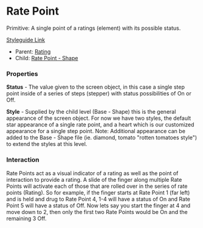 # Rate Point

Primitive: A single point of a ratings (element) with its possible status.

[Styleguide Link](https://zpl.io/VQJrR84)

- Parent: [Rating](https://github.com/able-app/docs/blob/b10f6d1205bbfb1cddfd150d1390ba848812d9d0/controls/%CE%B5%20elements/rating/rating.md)
- Child: [Rate Point - Shape](https://github.com/able-app/docs/blob/b10f6d1205bbfb1cddfd150d1390ba848812d9d0/controls/%CE%B5%20elements/rating/ratepoint-shape.md)

### Properties

**Status** - The value given to the screen object, in this case a single step point inside of a series of steps (stepper) with status possibilities of On or Off.

**Style** - Supplied by the child level (Base - Shape) this is the general appearance of the screen object.  For now we have two styles, the default star appearance of a single rate point, and a heart which is our customized appearance for a single step point.  Note: Additional appearance can be added to the Base - Shape file (ie. diamond, tomato "rotten tomatoes style") to extend the styles at this level.

### Interaction

Rate Points act as a visual indicator of a rating as well as the point of interaction to provide a rating. A slide of the finger along multiple Rate Points will activate each of those that are rolled over in the series of rate points (Rating). So for example, if the finger starts at Rate Point 1 (far left) and is held and drug to Rate Point 4, 1-4 will have a status of On and Rate Point 5 will have a status of Off.  Now lets say you start the finger at 4 and move down to 2, then only the first two Rate Points would be On and the remaining 3 Off.